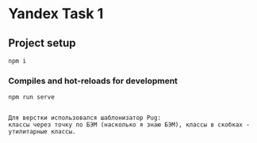 # Yandex Task 1

## Project setup
```
npm i
```

### Compiles and hot-reloads for development
```
npm run serve


Для верстки использовался шаблонизатор Pug:
классы через точку по БЭМ (насколько я знаю БЭМ), классы в скобках - утилитарные классы.
